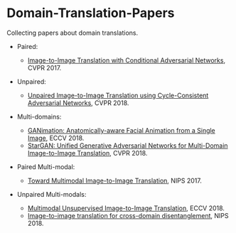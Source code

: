 # Domain-Translation-Papers
Collecting papers about domain translations.

 - Paired:
   - [Image-to-Image Translation with Conditional Adversarial Networks](https://arxiv.org/pdf/1611.07004.pdf), CVPR 2017.

 - Unpaired: 
   - [Unpaired Image-to-Image Translation using Cycle-Consistent Adversarial Networks](https://arxiv.org/pdf/1703.10593.pdf), CVPR 2018.

 - Multi-domains:
   - [GANimation: Anatomically-aware Facial Animation from a Single Image](https://arxiv.org/pdf/1807.09251.pdf), ECCV 2018.
   - [StarGAN: Unified Generative Adversarial Networks for Multi-Domain Image-to-Image Translation](https://arxiv.org/pdf/1711.09020.pdf), CVPR 2018.
   
 - Paired Multi-modal:
   - [Toward Multimodal Image-to-Image Translation](https://arxiv.org/pdf/1711.11586.pdf), NIPS 2017.

 - Unpaired Multi-modals:
   - [Multimodal Unsupervised Image-to-Image Translation](https://arxiv.org/pdf/1804.04732.pdf), ECCV 2018.
   - [Image-to-image translation for cross-domain disentanglement](https://arxiv.org/pdf/1805.09730.pdf), NIPS 2018.
